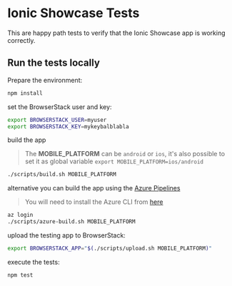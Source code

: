 # Ionic Showcase Tests

This are happy path tests to verify that the Ionic Showcase app is working correctly.

## Run the tests locally

Prepare the environment:

```bash
npm install
```

set the BrowserStack user and key:

```bash
export BROWSERSTACK_USER=myuser
export BROWSERSTACK_KEY=mykeybalblabla
```

build the app

> The **MOBILE_PLATFORM** can be `android` or `ios`, it's also possible to set it as global variable `export MOBILE_PLATFORM=ios/android`

```bash
./scripts/build.sh MOBILE_PLATFORM
```

alternative you can build the app using the [Azure Pipelines](https://dev.azure.com/aerogear/test-suite/_build)

> You will need to install the Azure CLI from [here](https://docs.microsoft.com/en-us/cli/azure/install-azure-cli?view=azure-cli-latest)

```bash
az login
./scripts/azure-build.sh MOBILE_PLATFORM
```

upload the testing app to BrowserStack:

```bash
export BROWSERSTACK_APP="$(./scripts/upload.sh MOBILE_PLATFORM)"
```

execute the tests:

```bash
npm test
```
